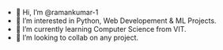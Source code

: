 - 👋 Hi, I’m @ramankumar-1
- 👀 I’m interested in Python, Web Developement & ML Projects. 
- 🌱 I’m currently learning Computer Science from VIT. 
- 💞️ I’m looking to collab on any project. 

<!---
ramankumar-1/ramankumar-1 is a ✨ special ✨ repository because its `README.md` (this file) appears on your GitHub profile.
You can click the Preview link to take a look at your changes.
--->
